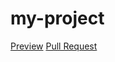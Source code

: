 # my-project
[Preview](https://max-kravchenko.github.io/my-project/)
[Pull Request](https://github.com/max-kravchenko/my-project/pull/1/files)
